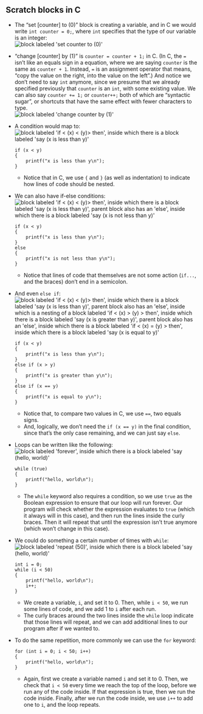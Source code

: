 ## Scratch blocks in C

- The “set \[counter\] to (0)” block is creating a variable, and in C we would write `int counter = 0;`, where `int` specifies that the type of our variable is an integer:  
  ![block labeled 'set counter to (0)'](https://cs50.harvard.edu/x/2020/notes/1/set_counter_to_0.png)
- “change \[counter\] by (1)” is `counter = counter + 1;` in C. (In C, the `=` isn’t like an equals sign in a equation, where we are saying `counter` is the same as `counter + 1`. Instead, `=` is an assignment operator that means, “copy the value on the right, into the value on the left”.) And notice we don’t need to say `int` anymore, since we presume that we already specified previously that `counter` is an `int`, with some existing value. We can also say `counter += 1;` or `counter++;` both of which are “syntactic sugar”, or shortcuts that have the same effect with fewer characters to type.  
  ![block labeled 'change counter by (1)'](https://cs50.harvard.edu/x/2020/notes/1/change_counter_by_1.png)
- A condition would map to:  
  ![block labeled 'if < (x) < (y)> then', inside which there is a block labeled 'say (x is less than y)'](https://cs50.harvard.edu/x/2020/notes/1/if_x_y.png)

      if (x < y)
      {
          printf("x is less than y\n");
      }

  - Notice that in C, we use `{` and `}` (as well as indentation) to indicate how lines of code should be nested.

- We can also have if-else conditions:  
  ![block labeled 'if < (x) < (y)> then', inside which there is a block labeled 'say (x is less than y)', parent block also has an 'else', inside which there is a block labeled 'say (x is not less than y)'](https://cs50.harvard.edu/x/2020/notes/1/if_else.png)

      if (x < y)
      {
          printf("x is less than y\n");
      }
      else
      {
          printf("x is not less than y\n");
      }

  - Notice that lines of code that themselves are not some action (`if...`, and the braces) don’t end in a semicolon.

- And even `else if`:
  ![block labeled 'if < (x) < (y)> then', inside which there is a block labeled 'say (x is less than y)', parent block also has an 'else', inside which is a nesting of a block labeled 'if < (x) > (y) > then', inside which there is a block labeled 'say (x is greater than y)', parent block also has an 'else', inside which there is a block labeled 'if < (x) = (y) > then', inside which there is a block labeled 'say (x is equal to y)'](https://cs50.harvard.edu/x/2020/notes/1/if_else_if.png)

      if (x < y)
      {
          printf("x is less than y\n");
      }
      else if (x > y)
      {
          printf("x is greater than y\n");
      }
      else if (x == y)
      {
          printf("x is equal to y\n");
      }

  - Notice that, to compare two values in C, we use `==`, two equals signs.
  - And, logically, we don’t need the `if (x == y)` in the final condition, since that’s the only case remaining, and we can just say `else`.

- Loops can be written like the following:  
  ![block labeled 'forever', inside which there is a block labeled 'say (hello, world)'](https://cs50.harvard.edu/x/2020/notes/1/forever.png)

      while (true)
      {
          printf("hello, world\n");
      }

  - The `while` keyword also requires a condition, so we use `true` as the Boolean expression to ensure that our loop will run forever. Our program will check whether the expression evaluates to `true` (which it always will in this case), and then run the lines inside the curly braces. Then it will repeat that until the expression isn’t true anymore (which won’t change in this case).

- We could do something a certain number of times with `while`:  
  ![block labeled 'repeat (50)', inside which there is a block labeled 'say (hello, world)'](https://cs50.harvard.edu/x/2020/notes/1/repeat.png)

      int i = 0;
      while (i < 50)
      {
          printf("hello, world\n");
          i++;
      }

  - We create a variable, `i`, and set it to 0. Then, while `i < 50`, we run some lines of code, and we add 1 to `i` after each run.
  - The curly braces around the two lines inside the `while` loop indicate that those lines will repeat, and we can add additional lines to our program after if we wanted to.

- To do the same repetition, more commonly we can use the `for` keyword:

      for (int i = 0; i < 50; i++)
      {
          printf("hello, world\n");
      }

  - Again, first we create a variable named `i` and set it to 0. Then, we check that `i < 50` every time we reach the top of the loop, before we run any of the code inside. If that expression is true, then we run the code inside. Finally, after we run the code inside, we use `i++` to add one to `i`, and the loop repeats.
